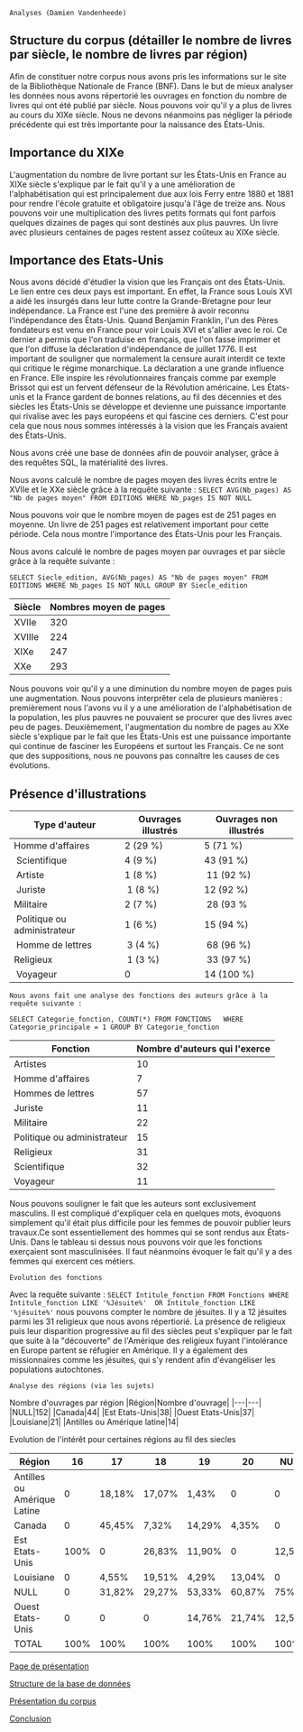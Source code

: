     Analyses (Damien Vandenheede)

   ## Structure du corpus (détailler le nombre de livres par siècle, le nombre de livres par région)
   
Afin de constituer notre corpus nous avons pris les informations sur le site de la Bibliothèque Nationale de France (BNF). Dans le but de mieux analyser les données nous avons répertorié les ouvrages en fonction du nombre de livres qui ont été publié par siècle. Nous pouvons voir qu'il y a plus de livres au cours du XIXe siècle. Nous ne devons néanmoins pas négliger la période précédente qui est très importante pour la naissance des États-Unis.
    
  ## Importance du XIXe
  
L'augmentation du nombre de livre portant sur les États-Unis en France au XIXe siècle s'explique par le fait qu'il y a une amélioration de l'alphabétisation qui est principalement due aux lois Ferry entre 1880 et 1881 pour rendre l'école gratuite et obligatoire jusqu'à l'âge de treize ans. Nous pouvons voir une multiplication des livres petits formats qui font parfois quelques dizaines de pages qui sont destinés aux plus pauvres. Un livre avec 
plusieurs centaines de pages restent assez coûteux au XIXe siècle. 
  

## Importance des Etats-Unis
Nous avons décidé d'étudier la vision que les Français ont des États-Unis. Le lien entre ces deux pays est important. En effet, la France sous Louis XVI a aidé les insurgés dans leur lutte contre la Grande-Bretagne pour leur indépendance. La France est l'une des première à avoir reconnu l'indépendance des États-Unis. Quand Benjamin Franklin, l'un des Pères fondateurs est venu en France pour voir Louis XVI et s'allier avec le roi. Ce dernier a permis que l'on traduise en français, que l'on fasse imprimer et que l'on diffuse la déclaration d'indépendance de juillet 1776. Il est important de souligner que normalement la censure aurait interdit ce texte qui critique le régime monarchique. La déclaration a une grande influence en France. Elle inspire les révolutionnaires français comme par exemple Brissot qui est un fervent défenseur de la Révolution américaine. Les États-unis et la France gardent de bonnes relations, au fil des décennies et des siècles les États-Unis se développe et devienne une puissance importante qui rivalise avec les pays européens et qui fascine ces derniers. C'est pour cela que nous nous sommes intéressés à la vision que les Français avaient des États-Unis.


Nous avons créé une base de données afin de pouvoir analyser, grâce à des requêtes SQL, la matérialité des livres. 

Nous avons calculé le nombre de pages moyen des livres écrits entre le XVIIe et le XXe siècle grâce à la requête suivante :
`SELECT AVG(Nb_pages) AS "Nb de pages moyen" FROM EDITIONS WHERE Nb_pages IS NOT NULL`

Nous pouvons voir que le nombre moyen de pages est de 251 pages en moyenne. Un livre de 251 pages est relativement important pour cette période. Cela nous montre l'importance des États-Unis pour les Français.

Nous avons calculé le nombre de pages moyen par ouvrages et par siècle grâce à la requête suivante : 

`SELECT Siecle_edition, AVG(Nb_pages) AS "Nb de pages moyen" FROM EDITIONS WHERE Nb_pages IS NOT NULL GROUP BY Siecle_edition`

| Siècle | Nombres moyen de pages |
| ---------- | -------------|
| XVIIe |320|
|XVIIIe|224|
|XIXe|247|
|XXe|293|


Nous pouvons voir qu'il y a une diminution du nombre moyen de pages puis une augmentation. Nous pouvons interprêter cela de plusieurs manières : premièrement nous l'avons vu il y a une amélioration de l'alphabétisation de la population, les plus pauvres ne pouvaient se procurer que des livres avec peu de pages. Deuxièmement, l'augmentation du nombre de pages au XXe siècle s'explique par le fait que les États-Unis est une puissance importante qui continue de fasciner les Européens et surtout les Français. Ce ne sont que des suppositions, nous ne pouvons pas connaître les causes de ces évolutions.



## Présence d'illustrations
| Type d'auteur | Ouvrages illustrés |  Ouvrages non illustrés |
|-------|-------|------|
| Homme d'affaires | 2 (29 %) | 5 (71 %) |
| Scientifique | 4 (9 %) | 43 (91 %) |
| Artiste | 1 (8 %) | 11 (92 %) |
| Juriste | 1 (8 %) | 12 (92 %) |
| Militaire | 2 (7 %) | 28 (93 % |
| Politique ou administrateur | 1 (6 %) | 15 (94 %) |
| Homme de lettres | 3 (4 %) | 68 (96 %) |
| Religieux | 1 (3 %) | 33 (97 %) |
| Voyageur | 0 | 14 (100 %) |

    Nous avons fait une analyse des fonctions des auteurs grâce à la requête suivante :
    
`SELECT Categorie_fonction, COUNT(*) FROM FONCTIONS  
WHERE Categorie_principale = 1
GROUP BY Categorie_fonction`

| Fonction | Nombre d'auteurs qui l'exerce|
| ---------- | -------------|
| Artistes |10|
|Homme d'affaires|7|
|Hommes de lettres|57|
|Juriste|11|
|Militaire|22|
|Politique ou administrateur|15|
|Religieux|31|
|Scientifique|32|
|Voyageur|11|

Nous pouvons souligner le fait que les auteurs sont exclusivement masculins. Il est compliqué d'expliquer cela en quelques mots, évoquons simplement qu'il était plus difficile pour les femmes de pouvoir publier leurs travaux.Ce sont essentiellement des hommes qui se sont rendus aux États-Unis. Dans le tableau si dessus nous pouvons voir que les fonctions exerçaient sont masculinisées. Il faut néanmoins évoquer le fait qu'il y a des femmes qui exercent ces métiers.  

    Evolution des fonctions
Avec la requête suivante : `SELECT Intitule_fonction FROM Fonctions WHERE Intitule_fonction LIKE '%Jésuite%' 
OR Intitule_fonction LIKE '%jésuite%'` 
nous pouvons compter le nombre de jésuites. Il y a 12 jésuites parmi les 31 religieux que nous avons répertiorié. La présence de religieux puis leur disparition progressive au fil des siècles peut s'expliquer par le fait que suite à la "découverte" de l'Amérique des religieux fuyant l'intolérance en Europe partent se réfugier en Amérique. Il y a également des missionnaires comme les jésuites, qui s'y rendent afin d'évangéliser les populations autochtones. 
    


    Analyse des régions (via les sujets)

Nombre d'ouvrages par région
|Région|Nombre d'ouvrage|
|---|---|
|NULL|152|
|Canada|44|
|Est Etats-Unis|38|
|Ouest Etats-Unis|37|
|Louisiane|21|
|Antilles ou Amérique latine|14|

Evolution de l'intérêt pour certaines régions au fil des siecles 

|Région |16|17|18|19|20|NULL|TOTAL|
|----|----|----|----|----|----|----|----|
|Antilles ou Amérique Latine|0 |18,18%|17,07%|1,43%| 0| 0|4,59%|
|Canada| 0|45,45%|7,32%|14,29%|4,35%|0 |14,43%|
|Est Etats-Unis|100%|0 |26,83%|11,90%|0 |12,50%|12,46%|
|Louisiane| 0|4,55%|19,51%|4,29%|13,04%|0 |6,89%|
|NULL|0 |31,82%|29,27%|53,33%|60,87%|75%|49,51%|
|Ouest Etats-Unis| 0| 0|0 |14,76%|21,74%|12,50%|12,13%|
|TOTAL|100%|100%|100%|100%|100%|100%|100%|

[Page de présentation](/Présentation.md)

[Structure de la base de données](/BDD.md)

[Présentation du corpus](/Corpus.md)

[Conclusion](/Conclusion.md)
  


 
